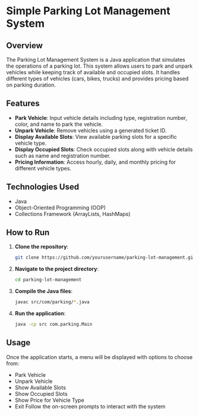 # Simple Parking Lot Management System

## Overview
The Parking Lot Management System is a Java application that simulates the operations of a parking lot. This system allows users to park and unpark vehicles while keeping track of available and occupied slots. It handles different types of vehicles (cars, bikes, trucks) and provides pricing based on parking duration.

## Features
- **Park Vehicle**: Input vehicle details including type, registration number, color, and name to park the vehicle.
- **Unpark Vehicle**: Remove vehicles using a generated ticket ID.
- **Display Available Slots**: View available parking slots for a specific vehicle type.
- **Display Occupied Slots**: Check occupied slots along with vehicle details such as name and registration number.
- **Pricing Information**: Access hourly, daily, and monthly pricing for different vehicle types.

## Technologies Used
- Java
- Object-Oriented Programming (OOP)
- Collections Framework (ArrayLists, HashMaps)

## How to Run
1. **Clone the repository**:
   ```bash
   git clone https://github.com/yourusername/parking-lot-management.git
2. **Navigate to the project directory**:
   ```bash
   cd parking-lot-management

3. **Compile the Java files**:
   ```bash
   javac src/com/parking/*.java
   
4. **Run the application**:
    ```bash
    java -cp src com.parking.Main

## Usage
Once the application starts, a menu will be displayed with options to choose from:

- Park Vehicle
- Unpark Vehicle
- Show Available Slots
- Show Occupied Slots
- Show Price for Vehicle Type
- Exit
Follow the on-screen prompts to interact with the system
